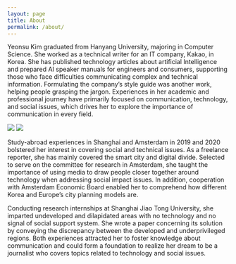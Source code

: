 ```yaml
---
layout: page
title: About
permalink: /about/
---
```


Yeonsu Kim graduated from Hanyang University, majoring in Computer Science. She worked as a technical writer for an IT company, Kakao, in Korea. She has published technology articles about artificial Intelligence and prepared AI speaker manuals for engineers and consumers, supporting those who face difficulties communicating complex and technical information. Formulating the company’s style guide was another work, helping people grasping the jargon. 
Experiences in her academic and professional journey have primarily focused on communication, technology, and social issues, which drives her to explore the importance of communication in every field.  

<img src = "https://ibb.co/PWjRF5B"> <img src = "https://ibb.co/Jchgz9c">

Study-abroad experiences in Shanghai and Amsterdam in 2019 and 2020 bolstered her interest in covering social and technical issues. As a freelance reporter, she has mainly covered the smart city and digital divide. Selected to serve on the committee for research in Amsterdam, she taught the importance of using media to draw people closer together around technology when addressing social impact issues. In addition, cooperation with Amsterdam Economic Board enabled her to comprehend how different Korea and Europe’s city planning models are. 

Conducting research internships at Shanghai Jiao Tong University, she imparted undeveloped and dilapidated areas with no technology and no signal of social support system. She wrote a paper concerning its solution by conveying the discrepancy between the developed and underprivileged regions. Both experiences attracted her to foster knowledge about communication and could form a foundation to realize her dream to be a journalist who covers topics related to technology and social issues. 
